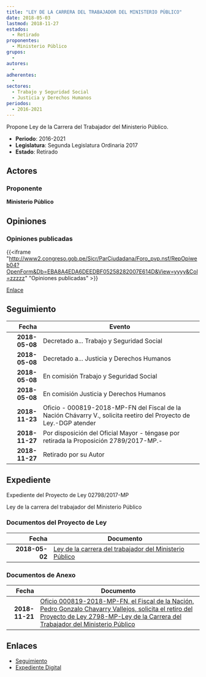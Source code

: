 ```yaml
---
title: "LEY DE LA CARRERA DEL TRABAJADOR DEL MINISTERIO PÚBLICO"
date: 2018-05-03
lastmod: 2018-11-27
estados: 
  - Retirado
proponentes: 
  - Ministerio Público
grupos: 
  - 
autores: 
  - 
adherentes: 
  - 
sectores: 
  - Trabajo y Seguridad Social
  - Justicia y Derechos Humanos
periodos: 
  - 2016-2021
---
```


Propone Ley de la Carrera del Trabajador del Ministerio Público.

- **Periodo**: 2016-2021
- **Legislatura**: Segunda Legislatura Ordinaria 2017
- **Estado**: Retirado

## Actores

### Proponente

**Ministerio Público**


## Opiniones

### Opiniones publicadas

{{<iframe "http://www2.congreso.gob.pe/Sicr/ParCiudadana/Foro_pvp.nsf/RepOpiweb04?OpenForm&Db=EBA8A4EDA6DEEDBF05258282007E614D&View=yyyy&Col=zzzzz" "Opiniones publicadas" >}}

[Enlace](http://www2.congreso.gob.pe/Sicr/ParCiudadana/Foro_pvp.nsf/RepOpiweb04?OpenForm&Db=EBA8A4EDA6DEEDBF05258282007E614D&View=yyyy&Col=zzzzz)

## Seguimiento

| Fecha | Evento |
|------:|--------|
| **2018-05-08** | Decretado a... Trabajo y Seguridad Social|
| **2018-05-08** | Decretado a... Justicia y Derechos Humanos|
| **2018-05-08** | En comisión Trabajo y Seguridad Social|
| **2018-05-08** | En comisión Justicia y Derechos Humanos|
| **2018-11-23** | Oficio - 000819-2018-MP-FN del Fiscal de la Nación Chávarry V., solicita reetiro del Proyecto de Ley.-DGP atender|
| **2018-11-27** | Por disposición del Oficial Mayor - téngase por retirada la Proposición 2789/2017-MP.-|
| **2018-11-27** | Retirado por su Autor|


## Expediente

Expediente del Proyecto de Ley 02798/2017-MP

Ley de la carrera del trabajador del Ministerio Público


### Documentos del Proyecto de Ley

| Fecha | Documento |
|------:|--------|
| **2018-05-02** | [Ley de la carrera del trabajador del Ministerio Público](http://www.leyes.congreso.gob.pe/Documentos/2016_2021/Proyectos_de_Ley_y_de_Resoluciones_Legislativas/PL0279820180502.pdf) |

### Documentos de Anexo

| Fecha | Documento |
|------:|--------|
| **2018-11-21** | [Oficio 000819-2018-MP-FN, el Fiscal de la Nación, Pedro Gonzalo Chavarry Vallejos, solicita el retiro del Proyecto de Ley 2798-MP-Ley de la Carrera del Trabajador del Ministerio Público](http://www.leyes.congreso.gob.pe/Documentos/2016_2021/Retiro_de_Proyecto/OFICIO-000819-2018-MP-FN.PDF) |

## Enlaces 

- [Seguimiento](http://www2.congreso.gob.pe/Sicr/TraDocEstProc/CLProLey2016.nsf/f7fff46988ca05b1052578e100829cc7/018e605916bbddf005258282007c30f5?OpenDocument)
- [Expediente Digital](http://www2.congreso.gob.pe/Sicr/TraDocEstProc/CLProLey2016.nsf/f7fff46988ca05b1052578e100829cc7/018e605916bbddf005258282007c30f5?OpenDocument&Click=05257FB7005EB655.eb71d0cf91d8294e05256cdf006b5706/$Body/0.1C6C)
